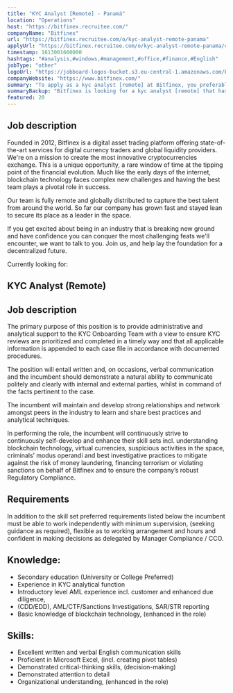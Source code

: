 ```yaml
---
title: "KYC Analyst [Remote] - Panamá"
location: "Operations"
host: "https://bitfinex.recruitee.com/"
companyName: "Bitfinex"
url: "https://bitfinex.recruitee.com/o/kyc-analyst-remote-panama"
applyUrl: "https://bitfinex.recruitee.com/o/kyc-analyst-remote-panama/c/new"
timestamp: 1613001600000
hashtags: "#analysis,#windows,#management,#office,#finance,#English"
jobType: "other"
logoUrl: "https://jobboard-logos-bucket.s3.eu-central-1.amazonaws.com/bitfinex"
companyWebsite: "https://www.bitfinex.com/"
summary: "To apply as a kyc analyst [remote] at Bitfinex, you preferably need to have some knowledge of: experience in: #analysis, #windows, #management."
summaryBackup: "Bitfinex is looking for a kyc analyst [remote] that has experience in: #analysis, #windows, #management."
featured: 20
---
```


## Job description

Founded in 2012, Bitfinex is a digital asset trading platform offering state-of-the-art services for digital currency traders and global liquidity providers. We're on a mission to create the most innovative cryptocurrencies exchange. This is a unique opportunity, a rare window of time at the tipping point of the financial evolution. Much like the early days of the internet, blockchain technology faces complex new challenges and having the best team plays a pivotal role in success.

Our team is fully remote and globally distributed to capture the best talent from around the world. So far our company has grown fast and stayed lean to secure its place as a leader in the space.

If you get excited about being in an industry that is breaking new ground and have confidence you can conquer the most challenging feats we'll encounter, we want to talk to you. Join us, and help lay the foundation for a decentralized future.

Currently looking for:

## KYC Analyst (Remote)

## Job description

The primary purpose of this position is to provide administrative and analytical support to the KYC Onboarding Team with a view to ensure KYC reviews are prioritized and completed in a timely way and that all applicable information is appended to each case file in accordance with documented procedures.

The position will entail written and, on occasions, verbal communication and the incumbent should demonstrate a natural ability to communicate politely and clearly with internal and external parties, whilst in command of the facts pertinent to the case.

The incumbent will maintain and develop strong relationships and network amongst peers in the industry to learn and share best practices and analytical techniques.

In performing the role, the incumbent will continuously strive to continuously self-develop and enhance their skill sets incl. understanding blockchain technology, virtual currencies, suspicious activities in the space, criminals’ modus operandi and best investigative practices to mitigate against the risk of money laundering, financing terrorism or violating sanctions on behalf of Bitfinex and to ensure the company’s robust Regulatory Compliance.

## Requirements

In addition to the skill set preferred requirements listed below the incumbent must be able to work independently with minimum supervision, (seeking guidance as required), flexible as to working arrangement and hours and confident in making decisions as delegated by Manager Compliance / CCO.

## Knowledge:

*   Secondary education (University or College Preferred)
*   Experience in KYC analytical function
*   Introductory level AML experience incl. customer and enhanced due diligence,
*   (CDD/EDD), AML/CTF/Sanctions Investigations, SAR/STR reporting
*   Basic knowledge of blockchain technology, (enhanced in the role)

## Skills:

*   Excellent written and verbal English communication skills
*   Proficient in Microsoft Excel, (incl. creating pivot tables)
*   Demonstrated critical-thinking skills, (decision-making)
*   Demonstrated attention to detail
*   Organizational understanding, (enhanced in the role)
